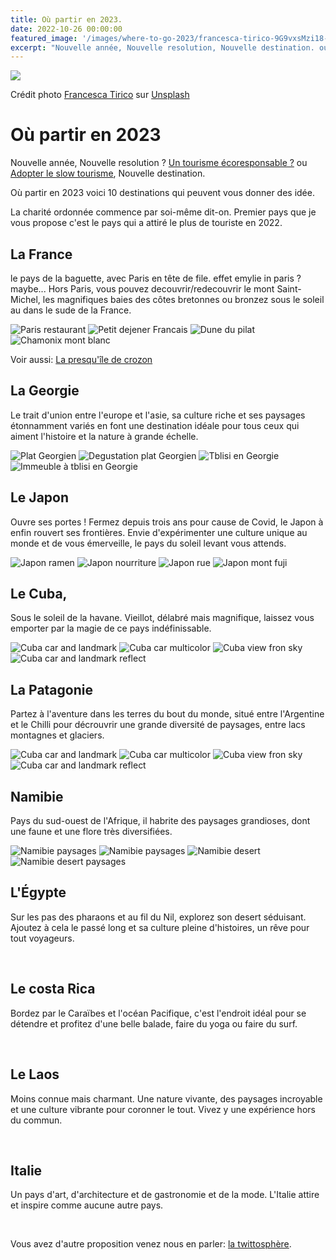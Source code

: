 ```yaml
---
title: Où partir en 2023.
date: 2022-10-26 00:00:00
featured_image: '/images/where-to-go-2023/francesca-tirico-9G9vxsMzi18-unsplash.jpg'
excerpt: "Nouvelle année, Nouvelle resolution, Nouvelle destination. ou partir en 2023 voici 10 destinations qui peuvent vous donner des idée."
---
```


![](/images/where-to-go-2023/francesca-tirico-9G9vxsMzi18-unsplash.jpg)

Crédit photo <a href="https://unsplash.com/@fra99?utm_source=unsplash&utm_medium=referral&utm_content=creditCopyText">Francesca Tirico</a> sur <a href="https://unsplash.com/photos/9G9vxsMzi18?utm_source=unsplash&utm_medium=referral&utm_content=creditCopyText">Unsplash</a>

# Où partir en 2023
Nouvelle année, Nouvelle resolution ? [Un tourisme écoresponsable ?]() ou [Adopter le slow tourisme](),  Nouvelle destination. 

Où partir en 2023 voici 10 destinations qui peuvent vous donner des idée.


La charité ordonnée commence par soi-même dit-on. Premier pays que je vous propose c'est le pays qui a attiré le plus de touriste en 2022. 

## La France
le pays de la baguette, avec Paris en tête de file. effet emylie in paris ? maybe... Hors Paris, vous pouvez decouvrir/redecouvrir le mont Saint-Michel, les magnifiques baies des côtes bretonnes ou bronzez sous le soleil au dans le sude de la France.
  
<div class="gallery" data-columns="2">
    <img src="/images/where-to-go-2023/celine-ylmz-KG8FHrHID20-unsplash.jpg" alt="Paris restaurant">
    <img src="/images/where-to-go-2023/corinne-kutz-DMLCealpXrM-unsplash.jpg" alt="Petit dejener Francais">
    <img src="/images/where-to-go-2023/mister-olsen-2CPLjlurnzs-unsplash.jpg" alt="Dune du pilat">
    <img src="/images/where-to-go-2023/tom-podmore-OmIMYsumWJQ-unsplash.jpg" alt="Chamonix mont blanc">
</div>

Voir aussi: [La presqu'île de crozon](https://journaldunvoyageur.fr/la-presquile-de-crozon-dans-le-breizh)

## La Georgie
Le trait d'union entre l'europe et l'asie, sa culture riche et ses paysages étonnamment variés en font une destination idéale pour tous ceux qui aiment l'histoire et la nature à grande échelle.

<div class="gallery" data-columns="2">
    <img src="/images/where-to-go-2023/sahand-hoseini-R2H4asDtjvY-unsplash.jpg" alt="Plat Georgien">
    <img src="/images/where-to-go-2023/sahand-hoseini-WLj_deC_iYM-unsplash.jpg" alt="Degustation plat Georgien">
    <img src="/images/where-to-go-2023/mostafa-meraji-2ecwDWtKJNc-unsplash.jpg" alt="Tblisi en Georgie">
    <img src="/images/where-to-go-2023/mostafa-meraji-DFT3KssiI6U-unsplash.jpg" alt="Immeuble à tblisi en Georgie">
</div>

## Le Japon 
Ouvre ses portes ! Fermez depuis trois ans pour cause de Covid, le Japon à enfin rouvert ses frontières. Envie d'expérimenter une culture unique au monde et de vous émerveille, le pays du soleil levant vous attends.

<div class="gallery" data-columns="2">
    <img src="/images/where-to-go-2023/mgg-vitchakorn-zXNC_lBBVGE-unsplash.jpg" alt="Japon ramen">
    <img src="/images/where-to-go-2023/mgg-vitchakorn-16uhRJI96Yw-unsplash.jpg" alt="Japon nourriture">
    <img src="/images/where-to-go-2023/duncan-lewis-_iS8zogaLcg-unsplash.jpg" alt="Japon rue">
    <img src="/images/where-to-go-2023/matthieu-gouiffes-vs4QsiiA0dg-unsplash.jpg" alt="Japon mont fuji">
</div>

## Le Cuba, 
Sous le soleil de la havane. Vieillot, délabré mais magnifique, laissez vous emporter par la magie de ce pays indéfinissable.

<div class="gallery" data-columns="2">
    <img src="/images/where-to-go-2023/florian-wehde-BDoHXtpZjN8-unsplash.jpg" alt="Cuba car and landmark">
    <img src="/images/where-to-go-2023/tiago-claro-RwqrGomMCAk-unsplash.jpg" alt="Cuba car multicolor">
    <img src="/images/where-to-go-2023/tiago-claro-v0Aiibob-Q8-unsplash.jpg" alt="Cuba view fron sky">
    <img src="/images/where-to-go-2023/tiago-claro-oi-4ZMgBSbA-unsplash.jpg" alt="Cuba car and landmark reflect">
</div>


## La Patagonie
Partez à l'aventure dans les terres du bout du monde, situé entre l'Argentine et le Chilli pour décrouvrir une grande diversité de paysages, entre lacs montagnes et glaciers. 

<div class="gallery" data-columns="2">
    <img src="/images/where-to-go-2023/karla-robinson-wVZpS0r23pU-unsplash.jpg" alt="Cuba car and landmark">
    <img src="/images/where-to-go-2023/nicole-giampietro-cblzcdLgSls-unsplash.jpg" alt="Cuba car multicolor">
    <img src="/images/where-to-go-2023/hans-jurgen-weinhardt-xjB_efKoX1E-unsplash.jpg" alt="Cuba view fron sky">
    <img src="/images/where-to-go-2023/jonas-ducker-SN5tt-oozVI-unsplash.jpg" alt="Cuba car and landmark reflect">
</div>

## Namibie
Pays du sud-ouest de l'Afrique, il habrite des paysages grandioses, dont une faune et une flore très diversifiées.

<div class="gallery" data-columns="2">
    <img src="/images/where-to-go-2023/alan-j-hendry-idWZldBFQ8U-unsplash.jpg" alt="Namibie paysages">
    <img src="/images/where-to-go-2023/ashim-d-silva-S2Q5mdOrrVc-unsplash.jpg" alt="Namibie paysages">
    <img src="/images/where-to-go-2023/andrew-liu-MTtKC7YK1EE-unsplash.jpg" alt="Namibie desert">
    <img src="/images/where-to-go-2023/grant-durr-3tIEf0DTmRQ-unsplash.jpg" alt="Namibie desert paysages">
</div>

## L'Égypte
Sur les pas des pharaons et au fil du Nil, explorez son desert séduisant. Ajoutez à cela le passé long et sa culture pleine d'histoires, un rêve pour tout voyageurs.

<div class="gallery" data-columns="2">
    <img src="/images/where-to-go-2023/sandro-gautier-zr5XphbVS3k-unsplash.jpg" alt="">
    <img src="/images/where-to-go-2023/mhmd-sedky-4u_NwZCnwuY-unsplash.jpg" alt="">
    <img src="/images/where-to-go-2023/omar-adel-fJKMxGgJuHk-unsplash.jpg" alt="">
    <img src="/images/where-to-go-2023/yousef-salhamoud-bQiWflOon_Q-unsplash.jpg" alt="">
</div>

## Le costa Rica
Bordez par le Caraïbes et l'océan Pacifique, c'est l'endroit idéal pour se détendre et profitez d'une belle balade, faire du yoga ou faire du surf.

<div class="gallery" data-columns="2">
    <img src="/images/where-to-go-2023/fabian-marin-zuniga-wzEQqi-nQPk-unsplash.jpg" alt="">
    <img src="/images/where-to-go-2023/alexander-aguero-gBYjeZlOW6E-unsplash.jpg" alt="">
    <img src="/images/where-to-go-2023/samuel-charron-7C7jwyZnVlg-unsplash.jpg" alt="">
    <img src="/images/where-to-go-2023/berti-benbanaste-tCSWxjURbng-unsplash.jpg" alt="">
</div>

## Le Laos
Moins connue mais charmant. Une nature vivante, des paysages incroyable et une culture vibrante pour coronner le tout. Vivez y une expérience hors du commun.

<div class="gallery" data-columns="2">
    <img src="/images/where-to-go-2023/swapnil-kulkarni-Ciifa9kOsn8-unsplash.jpg" alt="">
    <img src="/images/where-to-go-2023/joule-benjarat-AvlRdQsLzbE-unsplash.jpg" alt="">
    <img src="/images/where-to-go-2023/mon-jester-P4zf1I8NZkM-unsplash.jpg" alt="">
    <img src="/images/where-to-go-2023/peter-burdon-4h2xmY48biY-unsplash.jpg" alt="">
</div>

## Italie
Un pays d'art, d'architecture et de gastronomie et de la mode. L'Italie attire et inspire comme aucune autre pays.

<div class="gallery" data-columns="2">
    <img src="/images/where-to-go-2023/romain-chollet-3bdXRhUdYtw-unsplash.jpg" alt="">
    <img src="/images/where-to-go-2023/marty-h81VxGXP5Eg-unsplash.jpg" alt="">
    <img src="/images/where-to-go-2023/carole-hachet-IDsXwW0PVJc-unsplash.jpg" alt="">
    <img src="/images/where-to-go-2023/antoine-fabre-OdWrprxw1oQ-unsplash.jpg" alt="">
</div>


Vous avez d'autre proposition venez nous en parler: [la twittosphère](https://mobile.twitter.com/search?q=journaldunvoyageur.fr/colmar-ville-de-noel-et-ses-marches). 
